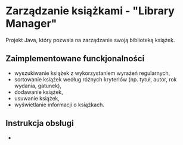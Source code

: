 # Zarządzanie książkami - "Library Manager"

Projekt Java, który pozwala na zarządzanie swoją biblioteką książek.

## Zaimplementowane funckjonalności

- wyszukiwanie książek z wykorzystaniem wyrażeń regularnych,
- sortowanie książek według różnych kryteriów (np. tytuł, autor, rok wydania, gatunek),
- dodawanie książek,
- usuwanie książek,
- wyświetlanie informacji o książkach.

## Instrukcja obsługi

-
